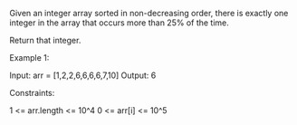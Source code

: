 Given an integer array sorted in non-decreasing order, there is exactly one integer in the array that occurs more than 25% of the time.

Return that integer.

Example 1:

Input: arr = [1,2,2,6,6,6,6,7,10]
Output: 6

Constraints:

1 <= arr.length <= 10^4
0 <= arr[i] <= 10^5

